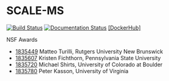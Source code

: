 # SCALE-MS

[![Build Status](https://travis-ci.com/SCALE-MS/scale-ms.svg?branch=master)](https://travis-ci.com/SCALE-MS/scale-ms)
[![Documentation Status](https://readthedocs.org/projects/scale-ms/badge/?version=latest)](https://scale-ms.readthedocs.io/en/latest/?badge=latest)
[[DockerHub]](https://hub.docker.com/r/scalems/ci)

NSF Awards

* [1835449](https://www.nsf.gov/awardsearch/showAward?AWD_ID=1835449) Matteo Turilli, Rutgers University New Brunswick
* [1835607](https://www.nsf.gov/awardsearch/showAward?AWD_ID=1835607) Kristen Fichthorn, Pennsylvania State University
* [1835720](https://www.nsf.gov/awardsearch/showAward?AWD_ID=1835720) Michael Shirts, University of Colorado at Boulder
* [1835780](https://www.nsf.gov/awardsearch/showAward?AWD_ID=1835780) Peter Kasson, University of Virginia
